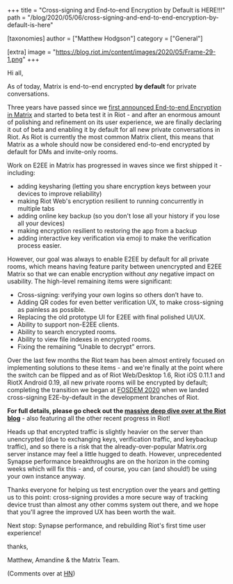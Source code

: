 +++
title = "Cross-signing and End-to-end Encryption by Default is HERE!!!"
path = "/blog/2020/05/06/cross-signing-and-end-to-end-encryption-by-default-is-here"

[taxonomies]
author = ["Matthew Hodgson"]
category = ["General"]

[extra]
image = "https://blog.riot.im/content/images/2020/05/Frame-29-1.png"
+++

Hi all,

As of today, Matrix is end-to-end encrypted **by default** for private conversations.

Three years have passed since we [first announced End-to-end Encryption in
Matrix](https://matrix.org/blog/2016/11/21/matrixs-olm-end-to-end-encryption-security-assessment-released-and-implemented-cross-platform-on-riot-at-last)
and started to beta test it in Riot - and after an enormous amount of
polishing and refinement on its user experience, we are finally declaring it
out of beta and enabling it by default for all new private conversations in
Riot.  As Riot is currently the most common Matrix client, this means that
Matrix as a whole should now be considered end-to-end encrypted by default for
DMs and invite-only rooms.

Work on E2EE in Matrix has progressed in waves since we first shipped it - including:

 * adding keysharing (letting you share encryption keys between your devices to improve reliability)
 * making Riot Web's encryption resilient to running concurrently in multiple tabs
 * adding online key backup (so you don't lose all your history if you lose all your devices)
 * making encryption resilient to restoring the app from a backup
 * adding interactive key verification via emoji to make the verification process easier.

However, our goal was always to enable E2EE by default for all private rooms,
which means having feature parity between unencrypted and E2EE Matrix so that
we can enable encryption without *any* negative impact on usability.  The
high-level remaining items were significant:

 * Cross-signing: verifying your own logins so others don’t have to.
 * Adding QR codes for even better verification UX, to make cross-signing as painless as possible.
 * Replacing the old prototype UI for E2EE with final polished UI/UX.
 * Ability to support non-E2EE clients.
 * Ability to search encrypted rooms.
 * Ability to view file indexes in encrypted rooms.
 * Fixing the remaining “Unable to decrypt” errors.

Over the last few months the Riot team has been almost entirely focused on
implementing solutions to these items - and we're finally at the point where
the switch can be flipped and as of Riot Web/Desktop 1.6, Riot iOS 0.11.1 and
RiotX Android 0.19, all new private rooms will be encrypted by default;
completing the transition we began at [FOSDEM
2020](https://fosdem.org/2020/schedule/event/matrix/) when we landed
cross-signing E2E-by-default in the development branches of Riot.

**For full details, please go check out the [massive deep dive over at the Riot
blog](https://blog.riot.im/e2e-encryption-by-default-cross-signing-is-here/)** - also featuring all the other recent progress in Riot!

Heads up that encrypted traffic is slightly heavier on the server than
unencrypted (due to exchanging keys, verification traffic, and keybackup
traffic), and so there is a risk that the already-over-popular Matrix.org
server instance may feel a little hugged to death.  However, unprecedented
Synapse performance breakthroughs are on the horizon in the coming weeks which
will fix this - and, of course, you can (and should!) be using your own
instance anyway.

Thanks everyone for helping us test encryption over the years and getting us
to this point: cross-signing provides a more secure way of tracking device
trust than almost any other comms system out there, and we hope that you'll
agree the improved UX has been worth the wait.

Next stop: Synapse performance, and rebuilding Riot's first time user experience!

thanks,

Matthew, Amandine & the Matrix Team.

(Comments over at [HN](https://news.ycombinator.com/item?id=23107564))
